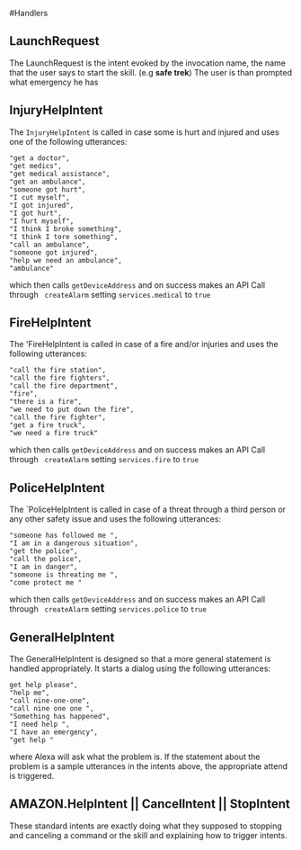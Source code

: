 #Handlers

## LaunchRequest
The LaunchRequest is the intent evoked by the invocation name, the name that the user says to start the skill. (e.g **safe trek**) The user is than prompted what emergency he has

## InjuryHelpIntent 
The `InjuryHelpIntent` is called in case some is hurt and injured and uses one of the following utterances:
```
"get a doctor",
"get medics",
"get medical assistance",
"get an ambulance",
"someone got hurt",
"I cut myself",
"I got injured",
"I got hurt",
"I hurt myself",
"I think I broke something",
"I think I tore something",
"call an ambulance",
"someone got injured",
"help we need an ambulance",
"ambulance"
```
which then calls `getDeviceAddress` and on success makes an API Call through ` createAlarm` setting `services.medical` to `true` 

## FireHelpIntent
The 'FireHelpIntent is called in case of a fire and/or injuries and uses the following utterances:
```
"call the fire station",
"call the fire fighters",
"call the fire department",
"fire",
"there is a fire",
"we need to put down the fire",
"call the fire fighter",
"get a fire truck",
"we need a fire truck"
```
which then calls `getDeviceAddress` and on success makes an API Call through ` createAlarm` setting `services.fire` to `true` 

## PoliceHelpIntent
The `PoliceHelpIntent is called in case of a threat through a third person or any other safety issue and uses the following utterances:
```
"someone has followed me ",
"I am in a dangerous situation",
"get the police",
"call the police",
"I am in danger",
"someone is threating me ",
"come protect me "
```
which then calls `getDeviceAddress` and on success makes an API Call through ` createAlarm` setting `services.police` to `true` 

## GeneralHelpIntent
The GeneralHelpIntent is designed so that a more general statement is handled appropriately. It starts a dialog using the following utterances:
```
get help please",
"help me",
"call nine-one-one",
"call nine one one ",
"Something has happened",
"I need help ",
"I have an emergency",
"get help "
```
where Alexa will ask what the problem is. If the statement about the problem is a sample utterances in the intents above, the appropriate attend is triggered.

## AMAZON.HelpIntent || CancelIntent || StopIntent
These standard intents are exactly doing what they supposed to stopping and canceling a command or the skill and explaining how to trigger intents.